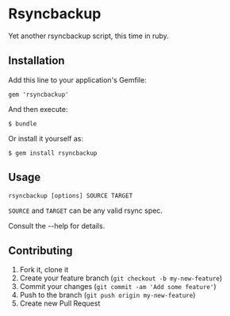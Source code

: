 # Rsyncbackup

Yet another rsyncbackup script, this time in ruby.

## Installation

Add this line to your application's Gemfile:

    gem 'rsyncbackup'

And then execute:

    $ bundle

Or install it yourself as:

    $ gem install rsyncbackup

## Usage

    rsyncbackup [options] SOURCE TARGET
	
`SOURCE` and `TARGET` can be any valid rsync spec.

Consult the --help for details.

## Contributing

1. Fork it, clone it
2. Create your feature branch (`git checkout -b my-new-feature`)
3. Commit your changes (`git commit -am 'Add some feature'`)
4. Push to the branch (`git push origin my-new-feature`)
5. Create new Pull Request
